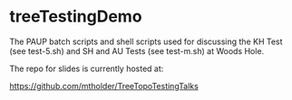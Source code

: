 treeTestingDemo
===============
The PAUP batch scripts and shell scripts used for discussing the KH Test 
(see test-5.sh) and SH and AU Tests (see test-m.sh) at Woods Hole.

The repo for slides is currently hosted at:

  https://github.com/mtholder/TreeTopoTestingTalks